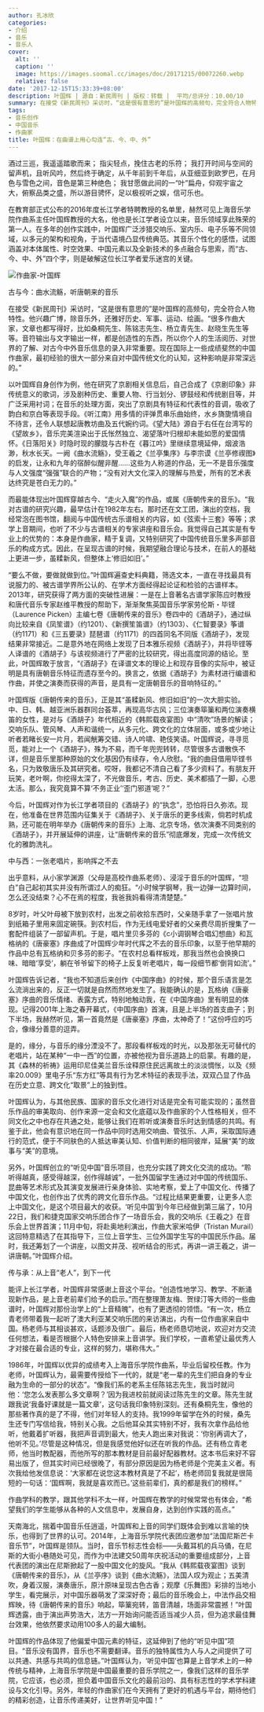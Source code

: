 ```yaml
---
author: 孔冰欣
categories:
- 介绍
- 音乐
- 音乐人
cover:
  alt: ''
  caption: ''
  image: https://images.soomal.cc/images/doc/20171215/00072260.webp
  relative: false
date: '2017-12-15T15:33:39+08:00'
description: 叶国辉 | 源自：新民周刊 | 版权：转载 |  平均/总评分：10.00/10
summary: 在接受《新民周刊》采访时，“这是很有意思的”是叶国辉的高频句，完全符合人物特性。他兴趣广博，除音乐外，还雅好历史、军事、运动、绘画。“很多作曲大家，文章也都写得好，比如桑桐先生、陈铭志先生、杨立青先生、赵晓生先生等等……
tags:
- 音乐创作
- 中国音乐
- 作曲家
title: 叶国辉：在曲谱上用心勾连“古、今、中、外”
---
```


酒过三巡，我遥遥踏歌而来；
指尖轻点，挽住古老的乐符；
我打开时间与空间的留声机，且听风吟，然后终于确定，从千年前到千年后，从亚细亚到欧罗巴，在月色与雪色之间，音色是第三种绝色；
我甘愿做此间的一“叶”扁舟，仰观宇宙之大，俯察品类之盛，所以游目骋怀，足以极视听之娱，信可乐也。

在教育部正式公布的2016年度长江学者特聘教授的名单里，赫然可见上海音乐学院作曲系主任叶国辉教授的大名，他也是长江学者设立以来，音乐领域享此殊荣的第一人。在多年的创作实践中，叶国辉广泛涉猎交响乐、室内乐、电子乐等不同领域，以多元的架构和视角，于当代语境凸显传统典范。其音乐个性化的感悟，试图涵盖对本体属性、时空效果、中国元素以及全新技术的多点融合与思索，而“古、今、中、外”四个字，则是破解这位长江学者爱乐迷宫的关键。

![作曲家-叶国辉](https://images.soomal.cc/images/doc/20171215/00072259.webp)





古与今：曲水流觞，听唐朝来的音乐

在接受《新民周刊》采访时，“这是很有意思的”是叶国辉的高频句，完全符合人物特性。他兴趣广博，除音乐外，还雅好历史、军事、运动、绘画。“很多作曲大家，文章也都写得好，比如桑桐先生、陈铭志先生、杨立青先生、赵晓生先生等等。音符输出与文字输出一样，都是创造性的东西，所以你个人的生活阅历、对世界的了解、对古今中外音乐信息的录入非常重要。现在国际上一些成绩斐然的中国作曲家，最初经验的很大一部分来自对中国传统文化的认知，这种影响是非常深远的。”

以叶国辉自身创作为例，他在研究了京剧相关信息后，自己合成了《京剧印象》非传统意义的歌词，涉及剧种历史、重要人物、行当划分、锣鼓经和传统剧目等，并广泛采用衬词；在音乐的处理方面，突出了京剧具有特征和代表性的音调，吸收了韵白和京白等表现手段。《听江南》用多情的评弹贯串乐曲始终，水乡旖旎情境自不待言，还令人联想起唐教坊曲及五代婉约词。《望大陆》源自于右任在台湾写的《望故乡》，音乐完美渲染出于氏怅然独立、渴望落叶归根却未能如愿的爱国情怀。《日落阳关》时隐时现的朦胧与古朴在《暮江吟》里继续意境延伸，烟波浩渺，秋水长天。一阙《曲水流觞》，受王羲之《兰亭集序》与李宗谟《兰亭修禊图》的启发，让永和九年的宿醉似醒非醒……这些为人称道的作品，无一不是音乐强度与人文强度“强强”联合的产物；“没有对大文化深入的理解与热爱，所有的艺术表达终究是苍白无力的。”

而最能体现出叶国辉穿越古今、“走火入魔”的作品，或属《唐朝传来的音乐》。“我对古谱的研究兴趣，最早估计在1982年左右。那时还在文工团，演出的空档，我经常泡在图书馆，翻阅与中国传统古乐谱相关的内容，如《弦索十三套》等等；求学上音期间，也听了不少与古谱相关的专家讲座和音乐会。我觉得自己其实是有专业上的优势的：本身是作曲家，精于复调，又特别研究了中国传统音乐里多声部音乐的构成方式。因此，在呈现古谱的时候，我期望融合理论与技术，在前人的基础上更进一步，虽糅新风，但整体上‘修旧如旧’。”

“要么不做，要做就做到位。”叶国辉遍查史料典籍，筛选文本，一直在寻找最具有说服力的、被古谱学界所公认的、在学术方面经得起论证和检验的古谱样本。2013年，研究获得了两方面的突破性进展：一是在上音著名古谱学家陈应时教授和唐代音乐专家赵维平教授的帮助下，渐渐聚焦英国音乐学家劳伦斯・毕铿（Laurence Picken）主编七卷《唐朝传来的音乐》卷四中的《酒胡子》，通过纵向比较来自《凤笙谱》（约1201）、《新撰笙笛谱》（约1303）、《仁智要录》筝谱（约1171）和《三五要录》琵琶谱（约1171）的四首同名不同版《酒胡子》，发现结果非常接近。二是意外地在网络上发现了日本雅乐视频《酒胡子》，并将毕铿等人译谱的《酒胡子》与该视频进行了严密的比较研究，得出高度同源的结论。至此，叶国辉敢于放言，“《酒胡子》在译谱文本的理论上和现存音像的实际中，被证明是具有唐朝音乐特征而遗存至今的。换言之，依据《酒胡子》为素材进行编谱和作曲，并使之演奏而获得的声音，是具有一定唐朝音乐的音响特征的。”

叶国辉版《唐朝传来的音乐》，正是其“虽糅新风、修旧如旧”的一次大胆实验。中、日、韩、越亚洲乐器群同台荟萃，再现高华古风；三位演奏筚篥和两位演奏横笛的女性，是对与《酒胡子》年代相近的《韩熙载夜宴图》中“清吹”场景的解读；交响乐队、管风琴、人声和谐统一，从多元化、跨文化的立体层面，或多或少地让听者若睹长安一片月，若闻觥筹交错、诗人吟啸、艳伎笑语。叶国辉说，寻寻觅觅，能对上一个《酒胡子》，殊为不易，而千年兜兜转转，尽管很多古谱散佚不详，但是音乐里那种原始的文化基因仍有续存，令人欣慰。“我的曲目借用毕铿书名，只为致敬唐乐及其研究者。哎呀，我都记不清自己看了多少资料了。有朋友开玩笑，老叶啊，你挖得太深了，不光做音乐，考古、历史、美术都插了一脚，心思太活。那么，我究竟算不算‘不务正业’‘歪门邪道’呢？”

今后，叶国辉对作为长江学者项目的《酒胡子》的“执念”，恐怕将日久弥浓。现在，他准备在世界范围内征集关于《酒胡子》、关于唐乐的更多线索，倘若时机成熟，还可能在明年举办《唐朝传来的音乐》上海、北京专场，依次演奏不同类别的《酒胡子》，并开展延伸的讲座，让“唐朝传来的音乐”彻底爆发，完成一次传统文化的雅韵洗礼。

中与西：一张老唱片，影响挥之不去

出乎意料，从小家学渊源（父母是高校作曲系老师）、浸淫于音乐的叶国辉，“坦白”自己起初其实并没有所谓过人的痴狂。“小时候学钢琴，我一边弹一边算时间，怎么还没结束？心不在焉的程度，我爸我妈看得清清楚楚。”

8岁时，叶父叶母被下放到农村，出发之前收拾东西时，父亲随手拿了一张唱片放到纸箱子里用来固定碗筷。到农村后，作为无线电爱好者的父亲费尽周折搜集了一套配件组装了一部留声机。于是，唱片里贝多芬的《c小调钢琴合唱幻想曲》和瓦格纳的《唐豪塞》序曲成了叶国辉少年时代挥之不去的音乐印象，以至于他早期的作品中总有瓦格纳和贝多芬的影子。“在农村总看样板戏，那我当然也会换换口味、暗暗‘享受’，躺在爷爷留下的椅子上反复听老唱片，每一段细节都‘倒背如流’。”

叶国辉告诉记者，“我也不知道后来创作《中国序曲》的时候，那个音乐语言是怎么流淌出来的，反正一切就是自然而然地发生了。我能确认的是，瓦格纳《唐豪塞》序曲的音乐情绪、表露方式，特别地触动我，在《中国序曲》里有明显的体现。记得2001年上海之春开幕式，《中国序曲》首演，且是上半场的首支曲子；到下半场，我赫然听见，第一首竟然是《唐豪塞》序曲，太神奇了！”这份呼应的巧合，像缘分善意的逗弄。

是的，缘分，与音乐的缘分湮没不了。那段看样板戏的时光，以及那张无可替代的老唱片，站在某种“一中一西”的位置，亦被他视为音乐道路上的启蒙。有趣的是，其《森林的祈祷》运用印尼佳美兰音乐诠释原住民远离故土的淡淡惆怅，以及《频率20.009》里电子乐“东方红”等具有行为艺术特征的表现手法，双双凸显了作品在历史立意、跨文化“取景”上的独到性。

叶国辉认为，与其他民族、国家的音乐文化进行对话是完全有可能实现的；虽然音乐作品的审美取向、创作来源一定会和文化底蕴以及作曲家的个人性格相关，但不同文化之中也存在共通之处，能够让我们在聆听或演奏音乐时达到情感的共鸣。有鉴于此，他会有意识地在同一作品中同时选用交响曲、管弦乐、人声，采取国际通行的范式，便于不同肤色的人抵达审美认知、价值判断的相同彼岸，延展“美”的故事与“美”的意境。

另外，叶国辉创立的“听见中国”音乐项目，也充分实践了跨文化交流的成功。“聆听得越真，感受得越深，创作得越诚”，一批外国留学生通过对中国的传统国乐、昆曲等艺术形式及其演变发展进行亲身体验、实地考察，爱上了中国文化、传播了中国文化，也创作出了优秀的跨文化音乐作品。“过程比结果更重要，让更多人恋上中国文化，是这个项目最大的收获。‘听见中国’到今年已经做到第三届了，10月22日，我们和捷克国家交响乐团合作了一场音乐会，我的交响乐《王羲之》在音乐会上世界首演；11月中旬，将赴奥地利演出，作曲大家米哈伊（Tristan Murail）这回特意精选了在其指导下，三位上音学生、三位外国学生写的中国民乐作品。届时，我还筹划了一个讲座，以图文并茂、视听结合的形式，再讲一讲王羲之，讲一讲唐朝。”叶国辉介绍。

传与承：从上音“老人”，到下一代

能评上长江学者，叶国辉非常感谢上音这个平台。“创造性地学习、教学、不断涌现新作品，是上音老前辈们给予的启示。”而在整理萧友梅、贺绿汀等大师的一些曲谱时，叶国辉对那份治学上的“上音精魄”，也有了更透彻的领悟。“有一次，杨立青老师带着我一起听了澳大利亚某交响乐团的来访演出，内有一位作曲家来自中国。杨老师与其相谈甚欢，话题涉及很广。最后，杨老师恳切地说，欢迎对方交流任何想法，看是否根据个人特色安排来上音讲学。我们学校，一直希望让最优秀人才对接在最合适的专业，这样的努力，堪称伟大。”

1986年，叶国辉以优异的成绩考入上海音乐学院作曲系，毕业后留校任教。作为老师，叶国辉认为，最需要传授给下一代的，就是“老一辈的先生们把自身的专业融为生命的一部分的状态”。“像我们系的老系主任陈铭志先生，我当时就问他：‘您怎么发表那么多文章啊？’因为我进校前就阅读过陈先生的文章。陈先生就跟我说‘我备好课就是一篇文章’，这句话我印象特别深刻。还有桑桐先生，像他的那些著作真的是了不得，他们对年轻人的支持。我1999年留学在外的时候，桑先生还专门写信给我，特别关心我。之后他耳朵其实特别不好，我有次拿作品给他听，他戴着扩听器，我把声音调到最大，他夫人跑出来对我说：‘你别再调大了，他听不见。’尽管是这种情况，但是我感觉他好似还在听我的作品。还有杨立青老师，他当时教配器，而他所写的那本教材是目前最好配器教材。这本书后来好不容易出版了，但其实时间已经很晚了，有部分原因是因为杨老师是个完美主义者。有次我给他发信息说：‘大家都在说您这本教材真是了不起’，杨老师回复我就是很简短的一句话：‘国辉啊，我就是喜欢而已。’这些前辈们，真的都是我们的榜样。”

作曲学科的教学，跟其他学科不太一样，叶国辉在教学的时候常常也有体会，“希望我们的学生能够从各种的人文信息中，发展自身，达到创作实践的高点。”

天南海北，揣着中国音乐任逍遥，叶国辉和上音的同学们既体会到难以言喻的快乐，也得到了世界的认可。2014年，上海音乐学院代表团应邀参加“法国尼斯芒卡音乐节”，叶国辉是领队。当时，音乐节标志性会标――头戴耳机的兵马俑，在尼斯的大街小巷随处可见，而作为中法建交50周年庆祝活动的重要组成部分，上音代表团的演出在尼斯掀起了一股中国文化的旋风。“我从《韩熙载夜宴图》谈到《唐朝传来的音乐》，从《兰亭序》谈到《曲水流觞》，法国人叹为观止；五美清吹，身着汉服，演奏唐乐，原汁原味呈现古色古香；观摩《乐舞图》彩排的当地小学生，看完展示，对中国乐器萌发了深深好奇；最后的音乐晚会上，中法作品交相辉映，待《唐朝传来的音乐》响起，筚篥宛转，笛音清越，场面非常震撼！”叶国辉透露，由于演出声势浩大，法方一开始询问能否适当减少人员，但为追求最佳舞台效果，他依然要求动用100多人的最大编制。

叶国辉的作品体现了他偏爱中国元素的特征，这延伸到了他的“听见中国”项目。“音乐没有国界，音乐也不需要翻译。音乐的独特属性为人与人之间提供了可以共通、共感与共鸣的信息链。”叶国辉认为，‘听见中国’也算是上音学术上的一种传统与精神，上海音乐学院是中国最重要的音乐学院之一，像我们这样的音乐学院，它应该，也必须，担负着中国音乐文化的最前沿的、具有标志性的学术学科建设与文化引导。另外，年轻的作曲家们在今天拥有了更好的机遇与平台，期待他们的精彩创造，让音乐传递美好，让世界听见中国！”